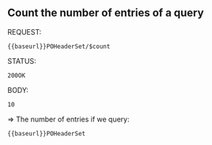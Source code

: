 ## Count the number of entries of a query

REQUEST:
```HTTP
{{baseurl}}POHeaderSet/$count
```

STATUS:
```HTTP
200OK
```

BODY:
```HTTP
10
```
=> The number of entries if we query:

```HTTP
{{baseurl}}POHeaderSet
```